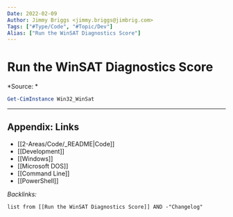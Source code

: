 ```yaml
---
Date: 2022-02-09
Author: Jimmy Briggs <jimmy.briggs@jimbrig.com>
Tags: ["#Type/Code", "#Topic/Dev"]
Alias: ["Run the WinSAT Diagnostics Score"]
---
```


# Run the WinSAT Diagnostics Score

*Source: *

```powershell
Get-CimInstance Win32_WinSat
```

***

## Appendix: Links

- [[2-Areas/Code/_README|Code]]
- [[Development]]
- [[Windows]]
- [[Microsoft DOS]]
- [[Command Line]]
- [[PowerShell]]


*Backlinks:*

```dataview
list from [[Run the WinSAT Diagnostics Score]] AND -"Changelog"
```
